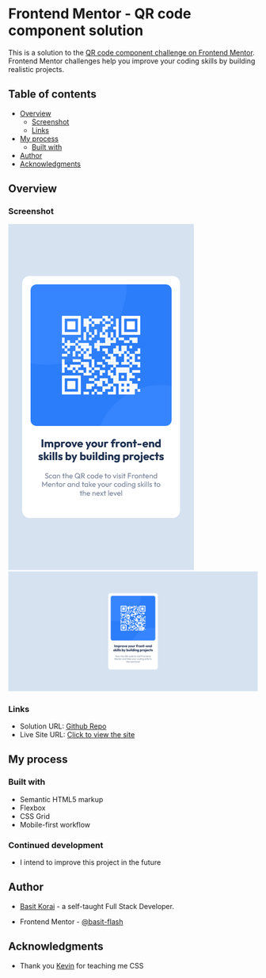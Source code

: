# Frontend Mentor - QR code component solution

This is a solution to the [QR code component challenge on Frontend Mentor](https://www.frontendmentor.io/challenges/qr-code-component-iux_sIO_H). Frontend Mentor challenges help you improve your coding skills by building realistic projects.

## Table of contents

- [Overview](#overview)
  - [Screenshot](#screenshot)
  - [Links](#links)
- [My process](#my-process)
  - [Built with](#built-with)
- [Author](#author)
- [Acknowledgments](#acknowledgments)

## Overview

### Screenshot

![](./screenshots/mobile-design.png)
![](./screenshots/desktop-design.png)

### Links

- Solution URL: [Github Repo](https://github.com/basitkorai/qr-code-component-main)
- Live Site URL: [Click to view the site](https://basitkorai.github.io/qr-code-component-main/)

## My process

### Built with

- Semantic HTML5 markup
- Flexbox
- CSS Grid
- Mobile-first workflow

### Continued development
- I intend to improve this project in the future

## Author

- [Basit Korai](https://basitkorai.netlify.app) - a self-taught Full Stack Developer.

- Frontend Mentor - [@basit-flash](https://www.frontendmentor.io/profile/basit-flash)

## Acknowledgments
- Thank you [Kevin](https://www.kevinpowell.co) for teaching me CSS
